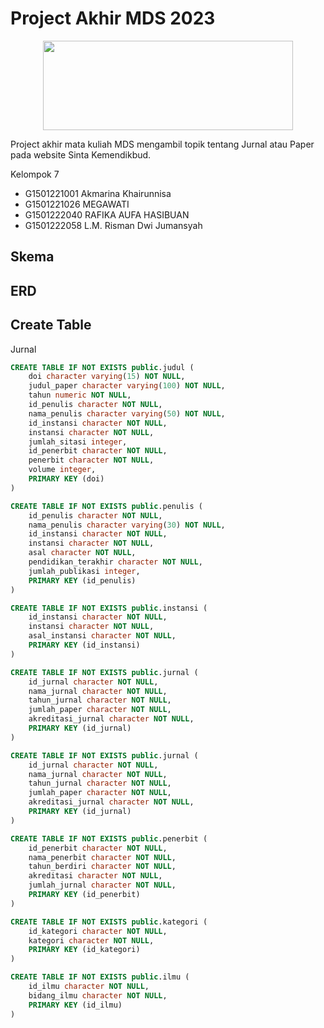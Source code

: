 # Project Akhir MDS 2023

<p align="center">
  <img width="400" height="143" src="http://bsdm.unas.ac.id/wp-content/uploads/2022/08/sinta_logo1.png">
</p>

Project akhir mata kuliah MDS mengambil topik tentang Jurnal atau Paper pada website Sinta Kemendikbud.

Kelompok 7
* G1501221001 Akmarina Khairunnisa
* G1501221026 MEGAWATI
* G1501222040 RAFIKA AUFA HASIBUAN
* G1501222058 L.M. Risman Dwi Jumansyah

## Skema

## ERD

## Create Table
Jurnal

``` sql
CREATE TABLE IF NOT EXISTS public.judul (
    doi character varying(15) NOT NULL,
    judul_paper character varying(100) NOT NULL,
    tahun numeric NOT NULL,
    id_penulis character NOT NULL,
    nama_penulis character varying(50) NOT NULL,
    id_instansi character NOT NULL,
    instansi character NOT NULL,
    jumlah_sitasi integer,
    id_penerbit character NOT NULL,
    penerbit character NOT NULL,
    volume integer,
    PRIMARY KEY (doi) 
)

CREATE TABLE IF NOT EXISTS public.penulis (
    id_penulis character NOT NULL,
    nama_penulis character varying(30) NOT NULL,
    id_instansi character NOT NULL,
    instansi character NOT NULL,
    asal character NOT NULL,
    pendidikan_terakhir character NOT NULL,
    jumlah_publikasi integer,
    PRIMARY KEY (id_penulis) 
)

CREATE TABLE IF NOT EXISTS public.instansi (
    id_instansi character NOT NULL,
    instansi character NOT NULL,
    asal_instansi character NOT NULL,
    PRIMARY KEY (id_instansi)
)

CREATE TABLE IF NOT EXISTS public.jurnal (
    id_jurnal character NOT NULL,
    nama_jurnal character NOT NULL,
    tahun_jurnal character NOT NULL,
    jumlah_paper character NOT NULL,
    akreditasi_jurnal character NOT NULL,
    PRIMARY KEY (id_jurnal)
)

CREATE TABLE IF NOT EXISTS public.jurnal (
    id_jurnal character NOT NULL,
    nama_jurnal character NOT NULL,
    tahun_jurnal character NOT NULL,
    jumlah_paper character NOT NULL,
    akreditasi_jurnal character NOT NULL,
    PRIMARY KEY (id_jurnal)
)

CREATE TABLE IF NOT EXISTS public.penerbit (
    id_penerbit character NOT NULL,
    nama_penerbit character NOT NULL,
    tahun_berdiri character NOT NULL,
    akreditasi character NOT NULL,
    jumlah_jurnal character NOT NULL,
    PRIMARY KEY (id_penerbit)
)

CREATE TABLE IF NOT EXISTS public.kategori (
    id_kategori character NOT NULL,
    kategori character NOT NULL,
    PRIMARY KEY (id_kategori)
)

CREATE TABLE IF NOT EXISTS public.ilmu (
    id_ilmu character NOT NULL,
    bidang_ilmu character NOT NULL,
    PRIMARY KEY (id_ilmu)
)

```
